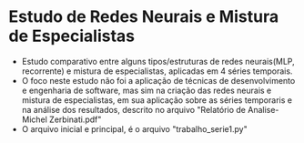 # Estudo de Redes Neurais e Mistura de Especialistas

- Estudo comparativo entre alguns tipos/estruturas de redes neurais(MLP, recorrente) e mistura de especialistas, aplicadas em 4 séries temporais.
- O foco neste estudo não foi a aplicação de técnicas de desenvolvimento e engenharia de software, mas sim na criação das redes neurais e mistura de especialistas, em sua aplicação sobre as séries temporaris e na análise dos resultados, descrito no arquivo "Relatório de Analise-Michel Zerbinati.pdf"
- O arquivo inicial e principal, é o arquivo "trabalho_serie1.py"
